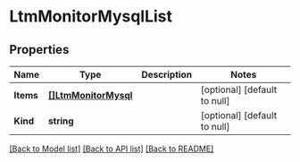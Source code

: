 # LtmMonitorMysqlList

## Properties
Name | Type | Description | Notes
------------ | ------------- | ------------- | -------------
**Items** | [**[]LtmMonitorMysql**](ltm_monitor_mysql.md) |  | [optional] [default to null]
**Kind** | **string** |  | [optional] [default to null]

[[Back to Model list]](../README.md#documentation-for-models) [[Back to API list]](../README.md#documentation-for-api-endpoints) [[Back to README]](../README.md)


